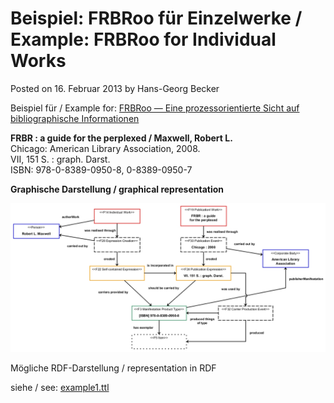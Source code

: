 # Beispiel: FRBRoo für Einzelwerke / Example: FRBRoo for Individual Works

Posted on 16. Februar 2013 by Hans-Georg Becker	

Beispiel für / Example for: [FRBRoo — Eine prozessorientierte Sicht auf bibliographische Informationen](frbroo-eine-prozessorientierte-sicht-auf-bibliographische-informationen.md)

**FRBR : a guide for the perplexed / Maxwell, Robert L.**\
Chicago: American Library Association, 2008.\
VII, 151 S. : graph. Darst.\
ISBN: 978-0-8389-0950-8, 0-8389-0950-7

**Graphische Darstellung / graphical representation**

![Einzelwerk_Beispiel](HGB_Einzelwerk_Beispiel.jpg)

Mögliche RDF-Darstellung / representation in RDF

siehe / see: [example1.ttl](https://github.com/hagbeck/liblab/blob/master/data/examples/example1.ttl)

